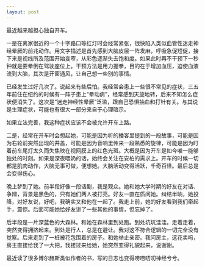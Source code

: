 ```yaml
---
layout: post
---
```


最近越来越担心独自开车。

一是在离家很近的一个十字路口等红灯时会经常紧张，很快陷入类似血管性迷走神经晕厥的前兆动作。用文字描述是首先感到大脑皮层一阵发麻，呼吸急促短促，接下来是视线所及范围开始变窄，从彩色逐渐失去饱和度。如果此时再不干预下一秒钟就是要晕倒在驾驶座位上。干预方法是用力握拳，目的在于增加血压，迫使血液流到大脑，其次是开窗通风，让自己想一些别的事情。

已经发生过好几次了。说起来有些后怕。我经常会患上一些很不常见的症状，三五年前住在纽约的时候有一阵子患上“晕动病”，经常感到天旋地转，后来不知怎么症状便消失了。这次是“迷走神经性晕厥”泛滥，跟自己恐惧抽血和打针有关。与其说是生理症状，可能也有很大一部分来自于心理暗示。

如果立法完善，我这种症状应该不会被允许开车上路。

二是，经常在开车时会想起她，可能是因为听的播客里提到的一段故事，可能是因为右轮前突然出现的井盖，可能是因为音响里传来一段熟悉的旋律，可能是因为盯着前车尾灯太久而失焦映在视网膜上的红色光斑。大概是因为开车是如今唯一能够独处的时刻。如果是深夜喂奶的话，始终会关注在安柏的需求上。开车的时候一切都是肌肉动作，大脑无事可做，便想她。大脑活动变得活跃，千奇百怪。最后总是会变得伤心。

晚上梦到了她。前半段好像一段话剧，我是观众。她和她大学时期的好友在对话、争辩，背景是黑色的，只有她们两人被打亮。好友一直在质问她。纠结半晌，她投降，对好友说，好吧，我确实又和他在一起了。我走上前，她的好友看到我们牵起手，震惊。后面可能她给好友讲了一些其他的事情，但忘掉了。

后半段是一片深蓝色的大森林。和她在森林里到处跑。到处坑坑洼洼。走着走着，突然变得拥挤起来。到处是行人，总是在避让。我对这不符合逻辑的一切完全没有觉察。后来走到了一桩被花包围着的房子。和她举止亲密。我问房主，这花卖吗，房主直接给我了一大把，我接过来给她，她突然变得礼貌起来，说谢谢。

最近读了很多博尔赫斯类似作者的书，写的日志也变得唠唠叨叨神经兮兮。